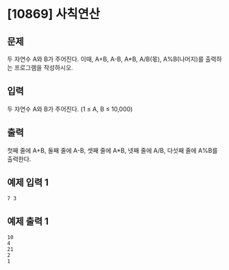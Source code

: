

# [10869] 사칙연산 



## 문제

두 자연수 A와 B가 주어진다. 이때, A+B, A-B, A*B, A/B(몫), A%B(나머지)를 출력하는 프로그램을 작성하시오. 



## 입력

두 자연수 A와 B가 주어진다. (1 ≤ A, B ≤ 10,000)



## 출력

첫째 줄에 A+B, 둘째 줄에 A-B, 셋째 줄에 A*B, 넷째 줄에 A/B, 다섯째 줄에 A%B를 출력한다.



## 예제 입력 1 

```
7 3
```



## 예제 출력 1 

```
10
4
21
2
1
```
